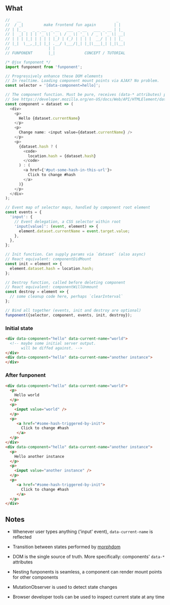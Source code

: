 ## What

```js
//   __                                          _
//  / _|         make frontend fun again        | |
// | |_ _   _ _ __  _ __   ___  _ __   ___ _ __ | |_
// |  _| | | | '_ \| '_ \ / _ \| '_ \ / _ \ '_ \| __|
// | | | |_| | | | | |_) | (_) | | | |  __/ | | | |_
// |_|  \__,_|_| |_| .__/ \___/|_| |_|\___|_| |_|\__|
//                 | |
// FUNPONENT       |_|             CONCEPT / TUTORIAL

/* @jsx funponent */
import funponent from 'funponent';

// Progressively enhance these DOM elements
// In realtime. Loading component mount points via AJAX? No problem.
const selector = '[data-component=hello]';

// The component function. Must be pure, receives (data-* attributes) params
// See https://developer.mozilla.org/en-US/docs/Web/API/HTMLElement/dataset
const component = dataset => (
  <div>
    <p>
      Hello {dataset.currentName}
    </p>
    <p>
      Change name: <input value={dataset.currentName} />
    </p>
    <p>
      {dataset.hash ? (
        <code>
          location.hash = {dataset.hash}
        </code>
      ) : (
        <a href={'#put-some-hash-in-this-url'}>
          Click to change #hash
        </a>
      )}
    </p>
  </div>
);

// Event map of selector maps, handled by component root element
const events = {
  'input': {
    // Event delegation, a CSS selector within root
    'input[value]': (event, element) => {
      element.dataset.currentName = event.target.value;
    },
  },
};

// Init function. Can supply params via `dataset` (also async)
// React equivalent: componentDidMount
const init = element => {
  element.dataset.hash = location.hash;
};

// Destroy function, called before deleting component
// React equivalent: componentWillUnmount
const destroy = element => {
  // some cleanup code here, perhaps `clearInterval`
};

// Bind all together (events, init and destroy are optional)
funponent({selector, component, events, init, destroy});
```

### Initial state

```html
<div data-component="hello" data-current-name="world">
  <!-- maybe some initial server output.
       will be diffed against. -->
</div>
<div data-component="hello" data-current-name="another instance">
</div>
```

### After funponent

```html
<div data-component="hello" data-current-name="world">
  <p>
    Hello world
  </p>
  <p>
    <input value="world" />
  </p>
  <p>
     <a href="#some-hash-triggered-by-init">
       Click to change #hash
     </a>
  </p>
</div>
<div data-component="hello" data-current-name="another instance">
  <p>
    Hello another instance
  </p>
  <p>
    <input value="another instance" />
  </p>
  <p>
     <a href="#some-hash-triggered-by-init">
       Click to change #hash
     </a>
  </p>
</div>
```

## Notes

* Whenever user types anything ('input' event), `data-current-name` is reflected

* Transition between states performed by [morphdom](https://github.com/patrick-steele-idem/morphdom)

* DOM is the single source of truth. More specifically: components' `data-*` attributes

* Nesting funponents is seamless, a component can render mount points for other components

* MutationObserver is used to detect state changes

* Browser developer tools can be used to inspect current state at any time
